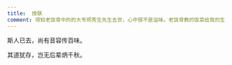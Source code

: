```yaml
---
title:  挽联
comment: 得知老饭骨中的的大爷郑秀生先生去世，心中很不是滋味。老饭骨教的饭菜给我的生活带来了非常大的影响，连年夜饭的菜基本都是从那学来的。真是世事无常。且撰挽联一副，以示缅怀。
---
```


斯人已去，尚有音容传百味。

其道犹存，岂无后辈炳千秋。
